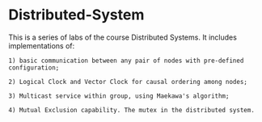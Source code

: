 Distributed-System
==================
This is a series of labs of the course Distributed Systems. It includes implementations of: 

    1) basic communication between any pair of nodes with pre-defined configuration;
    
    2) Logical Clock and Vector Clock for causal ordering among nodes;
    
    3) Multicast service within group, using Maekawa's algorithm;
    
    4) Mutual Exclusion capability. The mutex in the distributed system.
